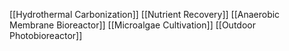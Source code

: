 [[Hydrothermal Carbonization]]
[[Nutrient Recovery]]
[[Anaerobic Membrane Bioreactor]]
[[Microalgae Cultivation]]
[[Outdoor Photobioreactor]]
